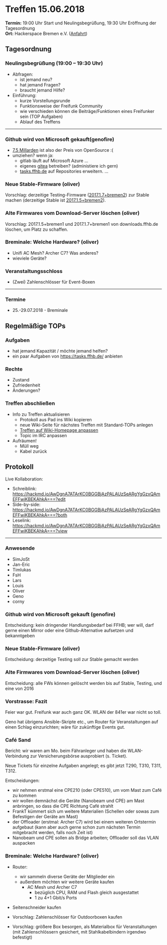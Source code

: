 # Treffen 15.06.2018

**Termin:** 19:00 Uhr Start und Neulingsbegrüßung, 19:30 Uhr Eröffnung der Tagesordnung  
**Ort:** Hackerspace Bremen e.V. ([Anfahrt](https://www.hackerspace-bremen.de/anfahrt/))

## Tagesordnung
### Neulingsbegrüßung (19:00 – 19:30 Uhr)
- Abfragen:
    - ist jemand neu?
    - hat jemand Fragen?
    - braucht jemand Hilfe?
- Einführung:
    - kurze Vorstellungsrunde
    - Funktionsweise der Freifunk Community
    - wie verschieden können die Beiträge/Funktionen eines Freifunker sein (TOP Aufgaben)
    - Ablauf des Treffens

---

### Github wird von Microsoft gekauft(genofire)
- [7.5 Millarden](https://www.handelsblatt.com/unternehmen/it-medien/github-uebernahme-microsoft-kauft-das-soziale-netzwerk-fuer-nerds/22638480.html) ist also der Preis von OpenSource :(
- umziehen? wenn ja:
  - gitlab läuft auf Microsoft Azure ...
  - eigenes [gitea](https://gitea.io/) betreiben? (administiere ich gern)
  - [tasks.ffhb.de](https://tasks.ffhb.de/) auf Repositories erweitern.
...

### Neue Stable-Firmware (oliver)
Vorschlag: derzeitige Testing-Firmware ([2017.1.7+bremen2](https://wiki.ffhb.de/Firmware/Changelog#freifunk-bremen-versionen_2017-1-7-bremen2)) zur Stable machen (derzeitige Stable ist [2017.1.5+bremen2](https://wiki.ffhb.de/Firmware/Changelog#freifunk-bremen-versionen_2017-1-5-bremen2)).

### Alte Firmwares vom Download-Server löschen (oliver)
Vorschlag: 2017.1.5+bremen1 und 2017.1.7+bremen1 von downloads.ffhb.de löschen, um Platz zu schaffen.

### Breminale: Welche Hardware? (oliver)
* Unifi AC Mesh? Archer C7? Was anderes?
* wieviele Geräte?

### Veranstaltungsschloss
* (Zwei) Zahlenschlösser für Event-Boxen

---

### Termine
- 25.-29.07.2018 - Breminale


## Regelmäßige TOPs

### Aufgaben
- hat jemand Kapazität / möchte jemand helfen?
- ein paar Aufgaben von https://tasks.ffhb.de/ anbieten

### Rechte
- Zustand
- Zufriedenheit
- Änderungen?

### Treffen abschließen
- Info zu Treffen aktualisieren
  - Protokoll aus Pad ins Wiki kopieren
  - neue Wiki-Seite für nächstes Treffen mit Standard-TOPs anlegen
  - [Treffen auf Wiki-Homepage anpassen](Home)
  - Topic im IRC anpassen
- Aufräumen!
  - Müll weg
  - Kabel zurück


## Protokoll
Live Kollaboration:
- Schreiblink: https://hackmd.io/AwDgnA7ATArKC0BGGBjAzPALAUzSeARgYgGzxQAmEFFwiKBEKAhkA===?edit
- Side-by-side: https://hackmd.io/AwDgnA7ATArKC0BGGBjAzPALAUzSeARgYgGzxQAmEFFwiKBEKAhkA===?both
- Leselink: https://hackmd.io/AwDgnA7ATArKC0BGGBjAzPALAUzSeARgYgGzxQAmEFFwiKBEKAhkA===?view

---

### Anwesende
- SimJoSt
- Jan-Eric
- Timlukas
- FsH
- Lars
- Louis
- Oliver
- Geno
- corny


### Github wird von Microsoft gekauft (genofire)
Entscheidung: kein dringender Handlungsbedarf bei FFHB; wer will, darf gerne einen Mirror oder eine Github-Alternative aufsetzen und bekanntgeben


### Neue Stable-Firmware (oliver)
Entscheidung: derzeitige Testing soll zur Stable gemacht werden


### Alte Firmwares vom Download-Server löschen (oliver)
Entscheidung: alle FWs können gelöscht werden bis auf Stable, Testing, und eine von 2016


### Vorstrasse: Fazit
Feier war gut. Freifunk war auch ganz OK. WLAN der 841er war nicht so toll.

Geno hat übrigens Ansible-Skripte etc., um Router für Veranstaltungen auf einen Schlag einzurichten; wäre für zukünftige Events gut.


### Café Sand
Bericht: wir waren am Mo. beim Fähranleger und haben die WLAN-Verbindung zur Versicherungsbörse ausprobiert (s. Ticket).

Neue Tickets für einzelne Aufgaben angelegt; es gibt jetzt T290, T310, T311, T312.

Entscheidungen:
- wir nehmen erstmal eine CPE210 (oder CPE510), um vom Mast zum Café zu kommen
- wir wollen demnächst die Geräte (Nanobeam und CPE) am Mast anbringen, so dass die CPE Richtung Café strahlt
- FrankT kümmert sich um weitere Materialien (Schellen oder sowas zum Befestigen der Geräte am Mast)
- der Offloader (erstmal: Archer C7) wird bei einem weiteren Ortstermin aufgebaut (kann aber auch gerne schon zum nächsten Termin mitgebracht werden, falls noch Zeit ist)
- Nanobeam und CPE sollen als Bridge arbeiten; Offloader soll das VLAN auspacken


### Breminale: Welche Hardware? (oliver)
- Router:
    - wir sammeln diverse Geräte der Mitglieder ein
    - außerdem möchten wir weitere Geräte kaufen
        - AC Mesh und Archer C7
            - bezüglich CPU, RAM und Flash gleich ausgestattet
            - 1 zu 4+1 Gbit/s Ports

- Seitenschneider kaufen
- Vorschlag: Zahlenschlösser für Outdoorboxen kaufen
- Vorschlag: größere Box besorgen, als Materialbox für Veranstaltungen (mit Zahlenschlössern gesichert, mit Stahlkabelbindern irgendwo befestigt)
